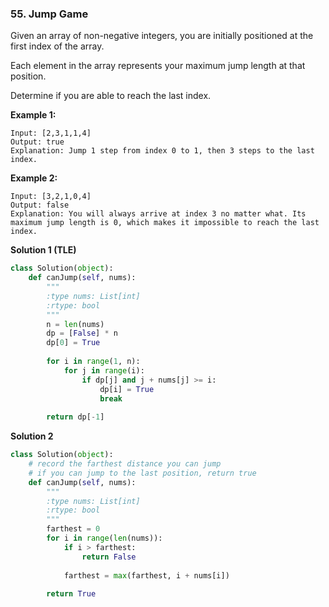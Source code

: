 ### 55. Jump Game

Given an array of non-negative integers, you are initially positioned at the first index of the array.

Each element in the array represents your maximum jump length at that position.

Determine if you are able to reach the last index.

**Example 1:**
```
Input: [2,3,1,1,4]
Output: true
Explanation: Jump 1 step from index 0 to 1, then 3 steps to the last index.
```

**Example 2:**
```
Input: [3,2,1,0,4]
Output: false
Explanation: You will always arrive at index 3 no matter what. Its maximum jump length is 0, which makes it impossible to reach the last index.
```

**Solution 1 (TLE)**
```Python
class Solution(object):
    def canJump(self, nums):
        """
        :type nums: List[int]
        :rtype: bool
        """
        n = len(nums)
        dp = [False] * n
        dp[0] = True
        
        for i in range(1, n):
            for j in range(i):
                if dp[j] and j + nums[j] >= i:
                    dp[i] = True
                    break
        
        return dp[-1]
```

**Solution 2**
```Python
class Solution(object):
    # record the farthest distance you can jump
    # if you can jump to the last position, return true
    def canJump(self, nums):
        """
        :type nums: List[int]
        :rtype: bool
        """
        farthest = 0
        for i in range(len(nums)):
            if i > farthest:
                return False
            
            farthest = max(farthest, i + nums[i])
        
        return True
```